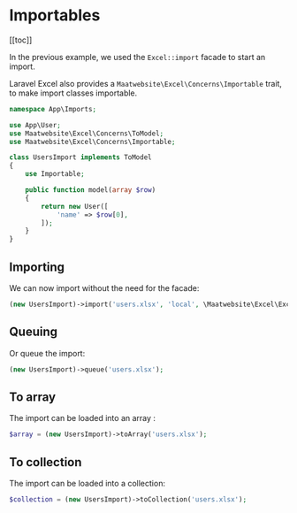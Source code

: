 # Importables

[[toc]]

In the previous example, we used the `Excel::import` facade to start an import. 

Laravel Excel also provides a `Maatwebsite\Excel\Concerns\Importable` trait, to make import classes importable.

```php
namespace App\Imports;

use App\User;
use Maatwebsite\Excel\Concerns\ToModel;
use Maatwebsite\Excel\Concerns\Importable;

class UsersImport implements ToModel
{
    use Importable;

    public function model(array $row)
    {
        return new User([
            'name' => $row[0],
        ]);
    }
}
```

## Importing

We can now import without the need for the facade:

```php
(new UsersImport)->import('users.xlsx', 'local', \Maatwebsite\Excel\Excel::XLSX);
```

## Queuing

Or queue the import:

```php
(new UsersImport)->queue('users.xlsx');
```

## To array

The import can be loaded into an array :

```php
$array = (new UsersImport)->toArray('users.xlsx');
```

## To collection

The import can be loaded into a collection:

```php
$collection = (new UsersImport)->toCollection('users.xlsx');
```